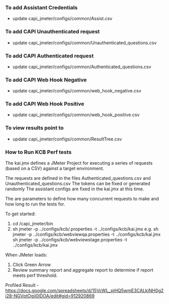 ### To add Assistant Credentials

- update capi_jmeter/configs/common/Assist.csv

### To add CAPI Unauthenticated request

- update capi_jmeter/configs/common/Unauthenticated_questions.csv

### To add CAPI Authenticated request

- update capi_jmeter/configs/common/Authenticated_questions.csv

### To add CAPI Web Hook Negative

- update capi_jmeter/configs/common/web_hook_negative.csv

### To add CAPI Web Hook Positive

- update capi_jmeter/configs/common/web_hook_positive.csv

### To view results point to

- update capi_jmeter/configs/common/ResultTree.csv



### How to Run KCB Perf tests

The kai.jmx defines a JMeter Project for executing a series of requests (based on a CSV) against a target environment.

The requests are defined in the files Authenticated_questions.csv and Unauthenticated_questions.csv
The tokens can be fixed or generated randomly
The assistant configs are fixed in the kai.jmx at this time.

The are parameters to define how many concurrent requests to make and how long to run the tests for. 

To get started:

1. cd /capi_jmeter/bin
2. sh jmeter -p ../configs/kcb/<env>.properties -t ../configs/kcb/kai.jmx
  e.g. 
  sh jmeter -p ../configs/kcb/webviewqa.properties -t ../configs/kcb/kai.jmx
  sh jmeter -p ../configs/kcb/webviewstage.properties -t ../configs/kcb/kai.jmx

When JMeter loads:
1. Click Green Arrow
2. Review summary report and aggregate report to determine if report meets perf threshold.
  
  Profiled Result - https://docs.google.com/spreadsheets/d/15VcWL_pjHQ5wmE3CALkjNH0g2i28-NGVptOgii0IDOA/edit#gid=912920869

